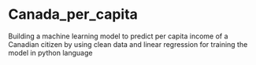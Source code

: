 # Canada_per_capita
Building a machine learning model to predict per capita income of a Canadian citizen by using clean data and linear regression for training the model in python language  
